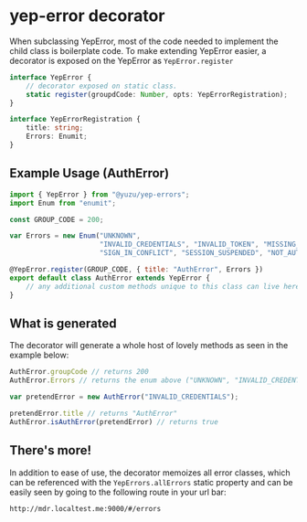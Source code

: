 # yep-error decorator

When subclassing YepError, most of the code needed to implement the child class is boilerplate code. To make extending YepError easier, a decorator is exposed on the YepError as `YepError.register`

```typescript
interface YepError {
    // decorator exposed on static class.
    static register(groupdCode: Number, opts: YepErrorRegistration);
}

interface YepErrorRegistration {
    title: string;
    Errors: Enumit;
}
```

## Example Usage (AuthError)
``` js
import { YepError } from "@yuzu/yep-errors";
import Enum from "enumit";

const GROUP_CODE = 200;

var Errors = new Enum("UNKNOWN",
                      "INVALID_CREDENTIALS", "INVALID_TOKEN", "MISSING_TOKEN_FIELDS",
                      "SIGN_IN_CONFLICT", "SESSION_SUSPENDED", "NOT_AUTHENTICATED");

@YepError.register(GROUP_CODE, { title: "AuthError", Errors })
export default class AuthError extends YepError {
    // any additional custom methods unique to this class can live here
}
```

## What is generated
The decorator will generate a whole host of lovely methods as seen in the example below:

``` js
AuthError.groupCode // returns 200
AuthError.Errors // returns the enum above ("UNKNOWN", "INVALID_CREDENTIALS"...);

var pretendError = new AuthError("INVALID_CREDENTIALS");

pretendError.title // returns "AuthError"
AuthError.isAuthError(pretendError) // returns true
```

## There's more!

In addition to ease of use, the decorator memoizes all error classes, which can be referenced with the 
`YepErrors.allErrors` static property and can be easily seen by going to the following route in your url bar: 

`http://mdr.localtest.me:9000/#/errors`
